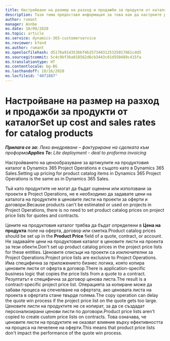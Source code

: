 ```yaml
---
title: Настройване на размер на разход и продажби за продукти от каталог
description: Тази тема предоставя информация за това как да настроите размер на разход и продажби за елементите в продуктов каталог.
author: rumant
manager: Annbe
ms.date: 10/09/2020
ms.topic: article
ms.service: dynamics-365-customerservice
ms.reviewer: kfend
ms.author: rumant
ms.openlocfilehash: d5178a9143536bf4b2573403125325017861cdd5
ms.sourcegitcommit: 5c4c9bf3ba018562d6cb3443c01d550489c415fa
ms.translationtype: HT
ms.contentlocale: bg-BG
ms.lasthandoff: 10/16/2020
ms.locfileid: "4071887"
---
```

# <a name="set-up-cost-and-sales-rates-for-catalog-products"></a><span data-ttu-id="b8fc5-103">Настройване на размер на разход и продажби за продукти от каталог</span><span class="sxs-lookup"><span data-stu-id="b8fc5-103">Set up cost and sales rates for catalog products</span></span>

<span data-ttu-id="b8fc5-104">_**Прилага се за:** Леко внедряване – фактуриране на сделката към проформа_</span><span class="sxs-lookup"><span data-stu-id="b8fc5-104">_**Applies To:** Lite deployment - deal to proforma invoicing_</span></span>


<span data-ttu-id="b8fc5-105">Настройването на ценообразуване за артикулите на продуктовия каталог в Dynamics 365 Project Operations е същото като в Dynamics 365 Sales.</span><span class="sxs-lookup"><span data-stu-id="b8fc5-105">Setting up pricing for product catalog items in Dynamics 365 Project Operations is the same as in Dynamics 365 Sales.</span></span>

<span data-ttu-id="b8fc5-106">Тъй като продуктите не могат да бъдат оценени или използвани за проекти в Project Operations, не е необходимо да задавате цени на каталога на продуктите в ценовите листи на проекти за оферти и договори.</span><span class="sxs-lookup"><span data-stu-id="b8fc5-106">Because products can't be estimated or used on projects in Project Operations, there is no need to set product catalog prices on project price lists for quotes and contracts.</span></span>

<span data-ttu-id="b8fc5-107">Цените на продуктовия каталог трябва да бъдат определени в **Цена на продукта** поле на оферта, договор или сметка.</span><span class="sxs-lookup"><span data-stu-id="b8fc5-107">Product catalog prices should be set up in the **Product Price** field of a quote, contract, or account.</span></span> <span data-ttu-id="b8fc5-108">Не задавайте цени на продуктовия каталог в ценовите листи на проекта за тези обекти.</span><span class="sxs-lookup"><span data-stu-id="b8fc5-108">Don't set up product catalog prices in the project price lists for these entities.</span></span> <span data-ttu-id="b8fc5-109">Ценовите списъци на проекти са изключителни за Project Operations.</span><span class="sxs-lookup"><span data-stu-id="b8fc5-109">Project price lists are exclusive to Project Operations.</span></span> <span data-ttu-id="b8fc5-110">Има специфична за приложението бизнес логика, която копира ценовите листи от оферта в договор.</span><span class="sxs-lookup"><span data-stu-id="b8fc5-110">There is application-specific business logic that copies the price lists from a quote to a contract.</span></span> <span data-ttu-id="b8fc5-111">Резултатът е специфична за договор ценова листа.</span><span class="sxs-lookup"><span data-stu-id="b8fc5-111">The result is a contract-specific project price list.</span></span> <span data-ttu-id="b8fc5-112">Операцията за копиране може да забави процеса на спечелване на офертата, ако ценовата листа на проекта в офертата стане твърде голяма.</span><span class="sxs-lookup"><span data-stu-id="b8fc5-112">The copy operation can delay the quote win process if the project price list on the quote gets too large.</span></span> <span data-ttu-id="b8fc5-113">Ценовите листи на продуктите не се копират, за да се създадат персонализирани ценови листи по договори.</span><span class="sxs-lookup"><span data-stu-id="b8fc5-113">Product price lists aren't copied to create custom price lists on contracts.</span></span> <span data-ttu-id="b8fc5-114">Това означава, че ценовите листи на продуктите не оказват влияние върху ефективността на процеса на печелене на оферти.</span><span class="sxs-lookup"><span data-stu-id="b8fc5-114">This means that product price lists don't impact the performance of the quote win process.</span></span>
